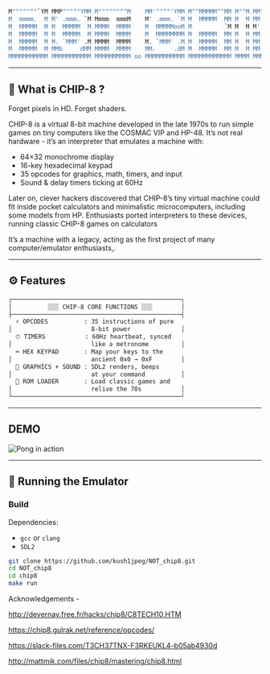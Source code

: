 ```bash
M"""""""`YM MMP"""""YMM M""""""""M    MM'""""'YMM M""MMMMM""MM M""M MM"""""""`YM .d888b. 
M  mmmm.  M M' .mmm. `M Mmmm  mmmM    M' .mmm. `M M  MMMMM  MM M  M MM  mmmmm  M Y8' `8P 
M  MMMMM  M M  MMMMM  M MMMM  MMMM    M  MMMMMooM M         `M M  M M'        .M d8bad8b 
M  MMMMM  M M  MMMMM  M MMMM  MMMM    M  MMMMMMMM M  MMMMM  MM M  M MM  MMMMMMMM 88` `88 
M  MMMMM  M M. `MMM' .M MMMM  MMMM    M. `MMM' .M M  MMMMM  MM M  M MM  MMMMMMMM 8b. .88 
M  MMMMM  M MMb     dMM MMMM  MMMM    MM.     .dM M  MMMMM  MM M  M MM  MMMMMMMM Y88888P 
MMMMMMMMMMM MMMMMMMMMMM MMMMMMMMMM oo MMMMMMMMMMM MMMMMMMMMMMM MMMM MMMMMMMMMMMM         
```

---

## 📼 What is CHIP-8 ?  

Forget pixels in HD. Forget shaders.  

CHIP-8 is a virtual 8-bit machine developed in the late 1970s to run simple games on tiny computers like the COSMAC VIP and HP-48. It’s not real hardware - it’s an interpreter that emulates a machine with:
* 64×32 monochrome display
* 16-key hexadecimal keypad
* 35 opcodes for graphics, math, timers, and input
* Sound & delay timers ticking at 60Hz

Later on, clever hackers discovered that CHIP-8’s tiny virtual machine could fit inside pocket calculators and minimalistic microcomputers, including some models from HP. Enthusiasts ported interpreters to these devices, running classic CHIP-8 games on calculators

It’s a machine with a legacy, acting as the  first project of many computer/emulator enthusiasts,.

---

## ⚙️ Features  
```bash
┌───────────────────────────────────────────────┐
│          ░░░ CHIP-8 CORE FUNCTIONS ░░░        │
├───────────────────────────────────────────────┤
  ⚡ OPCODES          : 35 instructions of pure 
│                      8-bit power              │
  ⏱ TIMERS           : 60Hz heartbeat, synced   
│                      like a metronome         │
  ⌨ HEX KEYPAD       : Map your keys to the     
│                      ancient 0x0 → 0xF        │
  🎨 GRAPHICS + SOUND : SDL2 renders, beeps     
│                      at your command          │
  💾 ROM LOADER       : Load classic games and  
│                      relive the 70s           │
└───────────────────────────────────────────────┘

```

---
## DEMO 
![Pong in action](./assets/pong.gif)

---
## 🚀 Running the Emulator  

### Build

Dependencies:

- `gcc` or `clang`
- `SDL2`  

```bash
git clone https://github.com/kush1jpeg/NOT_chip8.git
cd NOT_chip8
cd chip8
make run
```

Acknowledgements - 

http://devernay.free.fr/hacks/chip8/C8TECH10.HTM

https://chip8.gulrak.net/reference/opcodes/

https://slack-files.com/T3CH37TNX-F3RKEUKL4-b05ab4930d

http://mattmik.com/files/chip8/mastering/chip8.html
